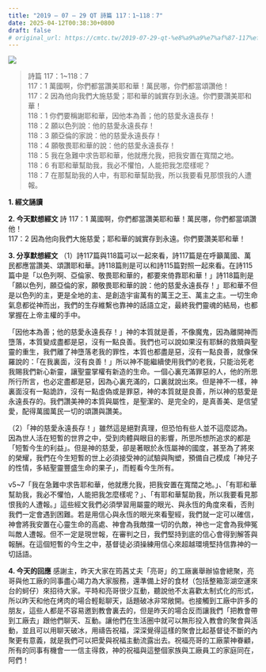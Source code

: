 ```yaml
---
title: "2019 – 07 – 29 QT 詩篇 117：1~118：7"
date: 2025-04-12T00:38:30+0800
draft: false
# original_url: https://cmtc.tw/2019-07-29-qt-%e8%a9%a9%e7%af%87-117%ef%bc%9a1118%ef%bc%9a7
---
```


![](/images/qt.jpg)
> 詩篇 117：1\~118：7  
> 117：1 萬國啊，你們都當讚美耶和華！萬民哪，你們都當頌讚他！  
> 117：2 因為他向我們大施慈愛；耶和華的誠實存到永遠。你們要讚美耶和華！  
> 118：1 你們要稱謝耶和華，因他本為善；他的慈愛永遠長存！  
> 118：2 願以色列說：他的慈愛永遠長存！  
> 118：3 願亞倫的家說：他的慈愛永遠長存！  
> 118：4 願敬畏耶和華的說：他的慈愛永遠長存！  
> 118：5 我在急難中求告耶和華，他就應允我，把我安置在寬闊之地。  
> 118：6 有耶和華幫助我，我必不懼怕，人能把我怎麼樣呢？  
> 118：7 在那幫助我的人中，有耶和華幫助我，所以我要看見那恨我的人遭報。

**1. 經文誦讀**

**2.  今天默想經文**
詩 117：1 萬國啊，你們都當讚美耶和華！萬民哪，你們都當頌讚他！  
117：2 因為他向我們大施慈愛；耶和華的誠實存到永遠。你們要讚美耶和華！

**3. 分享默想經文**
（1）詩117篇與118篇可以一起來看，詩117篇是在呼籲萬國、萬民都應當讚美、頌讚耶和華。詩118篇則是可以和詩115篇對照一起來看。在詩115篇中是「以色列啊、亞倫家、敬畏耶和華的，都要來倚靠耶和華！」詩118篇則是「願以色列，願亞倫的家，願敬畏耶和華的說：他的慈愛永遠長存！」耶和華不但是以色列的主，更是全地的主、是創造宇宙萬有的萬王之王、萬主之主。一切生命氣息都從神而出，我們的生存維繫也靠神的話語立定，最終我們靈魂的結局，也都掌握在上帝主權的手中。

「因他本為善；他的慈愛永遠長存！」神的本質就是善，不像魔鬼，因為離開神而墮落，本質變成盡都是惡，沒有一點良善。我們也可以說如果沒有耶穌的救贖與聖靈的重生，我們離了神墮落老我的罪性，本質也都盡是惡，沒有一點良善，就像保羅說的：「在我裏面，沒有良善！」所以神不能繼續使用我們的老我，只能治死老我賜我們新心新靈，讓聖靈掌權有新造的生命。一個心裏充滿罪惡的人，他的所思所行所言，也必定盡都是惡，因為心裏充滿的，口裏就說出來。但是神不一樣，神裏面沒有一點詭詐，沒有一點虛偽或是罪惡，神的本質就是良善，所以神的慈愛是永遠長存的。我們讚美神的本質與屬性，是聖潔的、是完全的，是真善美、是信望愛，配得萬國萬民一切的頌讚與讚美。

（2）「神的慈愛永遠長存！」雖然這是絕對真理，但恐怕有些人並不這麼認為。因為世人活在短暫的世界之中，受到肉體與眼目的影響，所思所想所追求的都是「短暫今生的利益」。但是神的慈愛，卻是著眼於永恆屬神的國度，甚至為了將來的榮耀，我們在今生短暫的世上必須接受神的試驗與陶塑，預備自己模成「神兒子的性情，多結聖靈豐盛生命的果子」，而輕看今生所有。

v5\~7「我在急難中求告耶和華，他就應允我，把我安置在寬闊之地。」、「有耶和華幫助我，我必不懼怕，人能把我怎麼樣呢？」、「有耶和華幫助我，所以我要看見那恨我的人遭報。」這些經文我們必須學習用屬靈的眼光、與永恆的角度來看，否則我們一定會遇到困難。若是用信心與永恆的眼光來看聖經，我們就一定可以確信，神會將我安置在心靈生命的高處、神會為我敵擋一切的仇敵，神也一定會為我伸冤叫敵人遭報。但不一定是現世報，在審判之日，我們堅持到底的信心會得到解答與報酬。在這個短暫的今生之中，基督徒必須操練用信心來超越環境堅持信靠神的一切話語。

**4. 今天的回應**
感謝主，昨天大家在筠茜丈夫「亮哥」的工廠裏舉辦協會總聚，亮哥與他工廠的同事盡心竭力為大家服務，還準備上好的食材（包括整箱澎湖空運來台的蚵仔）來招待大家。平時和亮哥很少互動，聽說他不太喜歡太制式化的形式，所以昨天和他在烤肉的場合輕鬆聊天，話題破冰非常敞開。也接觸到工廠中許多的朋友，這些人都是不容易邀到教會裏去的，但是昨天的場合反而讓我們「把教會帶到工廠去」跟他們聊天、互動。讓他們在生活圈中就可以無形投入教會的聚會與活動，並且可以用聊天破冰，用禱告祝福，深深覺得這樣的聚會比起基督徒不斷的內聚更有意義，就是我們可以把愛與祝福主動流露出去。祝福亮哥的工廠蒙神眷顧，所有的同事有機會一一信主得救，神的祝福與這整個家族與工廠員工的家庭同在，阿們！
